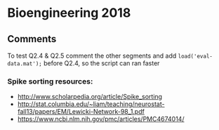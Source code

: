 # Bioengineering 2018

## Comments

To test Q2.4 & Q2.5 comment the other segments and add `load('eval-data.mat');` before Q2.4,
so the script can ran faster

### Spike sorting resources:
- http://www.scholarpedia.org/article/Spike_sorting
- http://stat.columbia.edu/~liam/teaching/neurostat-fall13/papers/EM/Lewicki-Network-98_1.pdf
- https://www.ncbi.nlm.nih.gov/pmc/articles/PMC4674014/
